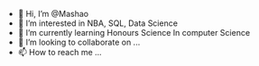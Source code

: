 - 👋 Hi, I’m @Mashao
- 👀 I’m interested in NBA, SQL, Data Science
- 🌱 I’m currently learning Honours Science In computer Science
- 💞️ I’m looking to collaborate on ...
- 📫 How to reach me ...

<!---
MashSQL/MashSQL is a ✨ special ✨ repository because its `README.md` (this file) appears on your GitHub profile.
You can click the Preview link to take a look at your changes.
--->
